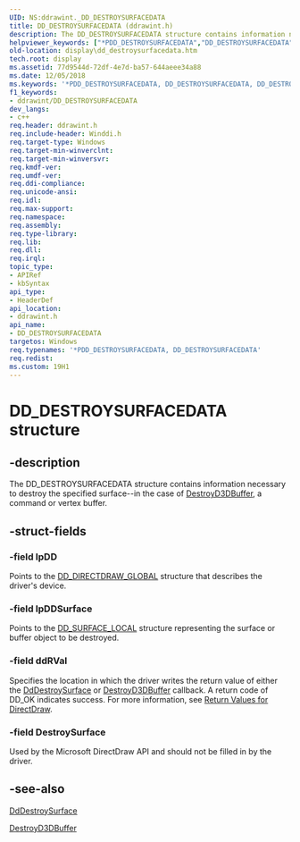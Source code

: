 ```yaml
---
UID: NS:ddrawint._DD_DESTROYSURFACEDATA
title: DD_DESTROYSURFACEDATA (ddrawint.h)
description: The DD_DESTROYSURFACEDATA structure contains information necessary to destroy the specified surface--in the case of DestroyD3DBuffer, a command or vertex buffer.
helpviewer_keywords: ["*PDD_DESTROYSURFACEDATA","DD_DESTROYSURFACEDATA","DD_DESTROYSURFACEDATA structure [Display Devices]","ddrawint/DD_DESTROYSURFACEDATA","ddstrcts_19c2445b-0f9f-445d-a486-8ca100beeca7.xml","display.dd_destroysurfacedata"]
old-location: display\dd_destroysurfacedata.htm
tech.root: display
ms.assetid: 77d9544d-72df-4e7d-ba57-644aeee34a88
ms.date: 12/05/2018
ms.keywords: '*PDD_DESTROYSURFACEDATA, DD_DESTROYSURFACEDATA, DD_DESTROYSURFACEDATA structure [Display Devices], ddrawint/DD_DESTROYSURFACEDATA, ddstrcts_19c2445b-0f9f-445d-a486-8ca100beeca7.xml, display.dd_destroysurfacedata'
f1_keywords:
- ddrawint/DD_DESTROYSURFACEDATA
dev_langs:
- c++
req.header: ddrawint.h
req.include-header: Winddi.h
req.target-type: Windows
req.target-min-winverclnt: 
req.target-min-winversvr: 
req.kmdf-ver: 
req.umdf-ver: 
req.ddi-compliance: 
req.unicode-ansi: 
req.idl: 
req.max-support: 
req.namespace: 
req.assembly: 
req.type-library: 
req.lib: 
req.dll: 
req.irql: 
topic_type:
- APIRef
- kbSyntax
api_type:
- HeaderDef
api_location:
- ddrawint.h
api_name:
- DD_DESTROYSURFACEDATA
targetos: Windows
req.typenames: '*PDD_DESTROYSURFACEDATA, DD_DESTROYSURFACEDATA'
req.redist: 
ms.custom: 19H1
---
```


# DD_DESTROYSURFACEDATA structure


## -description


The DD_DESTROYSURFACEDATA structure contains information necessary to destroy the specified surface--in the case of <a href="https://docs.microsoft.com/previous-versions/windows/hardware/drivers/ff552754(v=vs.85)">DestroyD3DBuffer</a>, a command or vertex buffer.


## -struct-fields




### -field lpDD

Points to the <a href="https://docs.microsoft.com/windows/desktop/api/ddrawint/ns-ddrawint-dd_directdraw_global">DD_DIRECTDRAW_GLOBAL</a> structure that describes the driver's device.


### -field lpDDSurface

Points to the <a href="https://docs.microsoft.com/windows/desktop/api/ddrawint/ns-ddrawint-dd_surface_local">DD_SURFACE_LOCAL</a> structure representing the surface or buffer object to be destroyed. 


### -field ddRVal

Specifies the location in which the driver writes the return value of either the <a href="https://docs.microsoft.com/windows/desktop/api/ddrawint/nc-ddrawint-pdd_surfcb_destroysurface">DdDestroySurface</a> or <a href="https://docs.microsoft.com/previous-versions/windows/hardware/drivers/ff552754(v=vs.85)">DestroyD3DBuffer</a> callback. A return code of DD_OK indicates success. For more information, see <a href="https://docs.microsoft.com/windows-hardware/drivers/display/return-values-for-directdraw">Return Values for DirectDraw</a>.


### -field DestroySurface

Used by the Microsoft DirectDraw API and should not be filled in by the driver.


## -see-also




<a href="https://docs.microsoft.com/windows/desktop/api/ddrawint/nc-ddrawint-pdd_surfcb_destroysurface">DdDestroySurface</a>



<a href="https://docs.microsoft.com/previous-versions/windows/hardware/drivers/ff552754(v=vs.85)">DestroyD3DBuffer</a>
 

 

